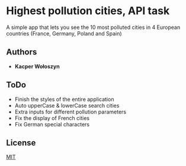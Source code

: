 # Highest pollution cities, API task

A simple app that lets you see the 10 most polluted cities in 4 European countries (France, Germany, Poland and Spain)

## Authors

* **Kacper Wołoszyn** 


## ToDo
* Finish the styles of the entire application
* Auto upperCase & lowerCase search cities
* Extra inputs for different pollution parameters
* Fix the display of French cities
* Fix German special characters

## License
[MIT](https://choosealicense.com/licenses/mit/)